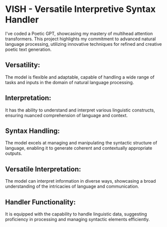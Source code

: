 # VISH - Versatile Interpretive Syntax Handler
I've coded a Poetic GPT, showcasing my mastery of multihead attention transformers. This project highlights my commitment to advanced natural language processing, utilizing innovative techniques for refined and creative poetic text generation.
## Versatility: 
The model is flexible and adaptable, capable of handling a wide range of tasks and inputs in the domain of natural language processing.
## Interpretation: 
It has the ability to understand and interpret various linguistic constructs, ensuring nuanced comprehension of language and context.
## Syntax Handling: 
The model excels at managing and manipulating the syntactic structure of language, enabling it to generate coherent and contextually appropriate outputs.
## Versatile Interpretation: 
The model can interpret information in diverse ways, showcasing a broad understanding of the intricacies of language and communication.
## Handler Functionality: 
It is equipped with the capability to handle linguistic data, suggesting proficiency in processing and managing syntactic elements efficiently.
